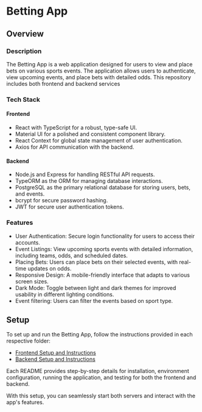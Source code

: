# Betting App

## Overview

### Description

The Betting App is a web application designed for users to view and place bets on various sports events. The application allows users to authenticate, view upcoming events, and place bets with detailed odds. This repository includes both frontend and backend services

### Tech Stack

#### Frontend

- React with TypeScript for a robust, type-safe UI.
- Material UI for a polished and consistent component library.
- React Context for global state management of user authentication.
- Axios for API communication with the backend.

#### Backend

- Node.js and Express for handling RESTful API requests.
- TypeORM as the ORM for managing database interactions.
- PostgreSQL as the primary relational database for storing users, bets, and events.
- bcrypt for secure password hashing.
- JWT for secure user authentication tokens.

### Features

- User Authentication: Secure login functionality for users to access their accounts.
- Event Listings: View upcoming sports events with detailed information, including teams, odds, and scheduled dates.
- Placing Bets: Users can place bets on their selected events, with real-time updates on odds.
- Responsive Design: A mobile-friendly interface that adapts to various screen sizes.
- Dark Mode: Toggle between light and dark themes for improved usability in different lighting conditions.
- Event filtering: Users can filter the events based on sport type.

## Setup
To set up and run the Betting App, follow the instructions provided in each respective folder:

- [Frontend Setup and Instructions](./frontend/README.md)
- [Backend Setup and Instructions](./backend/README.md)

Each README provides step-by-step details for installation, environment configuration, running the application, and testing for both the frontend and backend.

With this setup, you can seamlessly start both servers and interact with the app's features.
